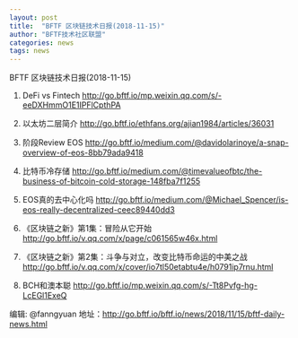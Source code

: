 ```yaml
---
layout: post
title:  "BFTF 区块链技术日报(2018-11-15)"
author: "BFTF技术社区联盟"
categories: news
tags: news
---
```


BFTF 区块链技术日报(2018-11-15)

1. DeFi vs Fintech <http://go.bftf.io/mp.weixin.qq.com/s/-eeDXHmmO1E1IPFlCpthPA>

2. 以太坊二层简介 <http://go.bftf.io/ethfans.org/ajian1984/articles/36031>

3. 阶段Review EOS <http://go.bftf.io/medium.com/@davidolarinoye/a-snap-overview-of-eos-8bb79ada9418>

4. 比特币冷存储 <http://go.bftf.io/medium.com/@timevalueofbtc/the-business-of-bitcoin-cold-storage-148fba7f1255>

5. EOS真的去中心化吗 <http://go.bftf.io/medium.com/@Michael_Spencer/is-eos-really-decentralized-ceec89440dd3>

6. 《区块链之新》第1集：冒险从它开始 <http://go.bftf.io/v.qq.com/x/page/c061565w46x.html>

7. 《区块链之新》第2集：斗争与对立，改变比特币命运的中美之战  <http://go.bftf.io/v.qq.com/x/cover/io7tl50etabtu4e/h0791ip7rnu.html>

8. BCH和澳本聪  <http://go.bftf.io/mp.weixin.qq.com/s/-Tt8Pvfg-hg-LcEGl1ExeQ>


编辑: @fanngyuan
地址：http://go.bftf.io/bftf.io/news/2018/11/15/bftf-daily-news.html
